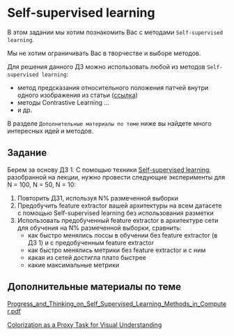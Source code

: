 # Self-supervised learning

В этом задании мы хотим познакомить Вас с методами `Self-supervised learning`.

Мы не хотим ограничивать Вас в творчестве и выборе методов.

Для решения данного ДЗ можно использовать любой из методов `Self-supervised learning`:
* метод предсказания относительного положения патчей внутри одного изображения из статьи ([ссылка](https://arxiv.org/pdf/1505.05192.pdf))
* методы Contrastive Learning
...
* и др.

В разделе `Дополнительные материалы по теме` ниже вы найдете много интересных идей и методов.

## Задание

Берем за основу ДЗ 1. С помощью техники [Self-supervised learning](https://arxiv.org/pdf/1505.05192.pdf), разобранной на лекции, 
нужно провести следующие эксперименты для N = 100, N = 50, N = 10:

1. Повторить ДЗ1, используя N% размеченной выборки
2. Предобучить feature extractor вашей архитектуры на всем датасете с помощью Self-supervised learning без использования разметки
3. Использовать предобученный feature extractor в архитектуре сети для обучения на N% размеченной выборки, сравнить: 
   - как быстро менялись лоссы в обучении без feature extractor (в ДЗ 1) и с предобученным feature extractor
   - как быстро менялись метрики без feature extractor и с ним
   - какая из сетей достигла плато быстрее
   - какие максимальные метрики

## Дополнительные материалы по теме

[Progress_and_Thinking_on_Self_Supervised_Learning_Methods_in_Computer.pdf](Progress_and_Thinking_on_Self_Supervised_Learning_Methods_in_Computer.pdf)

[Colorization as a Proxy Task for Visual Understanding](https://ar5iv.labs.arxiv.org/html/1703.04044)
